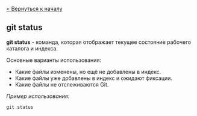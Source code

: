 [< Вернуться к началу](./readme.md)

## git status

**git status** - команда, которая отображает текущее состояние рабочего каталога и индекса.

Основные варианты использования:

- Какие файлы изменены, но ещё не добавлены в индекс.
- Какие файлы уже добавлены в индекс и ожидают фиксации.
- Какие файлы не отслеживаются Git.


*Пример использования:*

```bash=
git status
```

